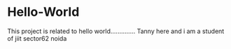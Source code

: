 # Hello-World
This project is related to hello world..............
Tanny here and i am a student of jiit sector62 noida
